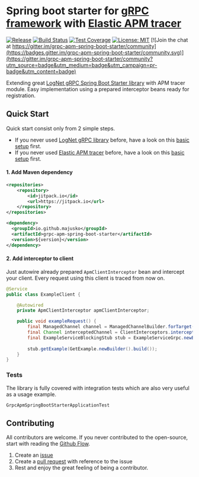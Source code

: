 # Spring boot starter for [gRPC framework](https://grpc.io/) with [Elastic APM tracer](https://www.elastic.co/products/apm) 

[![Release](https://jitpack.io/v/majusko/grpc-apm-spring-boot-starter.svg)](https://jitpack.io/#majusko/grpc-apm-spring-boot-starter)
[![Build Status](https://travis-ci.com/majusko/grpc-apm-spring-boot-starter.svg?branch=master)](https://travis-ci.com/majusko/grpc-apm-spring-boot-starter)
[![Test Coverage](https://codecov.io/gh/majusko/grpc-apm-spring-boot-starter/branch/master/graph/badge.svg)](https://codecov.io/gh/majusko/grpc-apm-spring-boot-starter/branch/master)
[![License: MIT](https://img.shields.io/badge/License-MIT-yellow.svg)](https://opensource.org/licenses/MIT) [![Join the chat at https://gitter.im/grpc-apm-spring-boot-starter/community](https://badges.gitter.im/grpc-apm-spring-boot-starter/community.svg)](https://gitter.im/grpc-apm-spring-boot-starter/community?utm_source=badge&utm_medium=badge&utm_campaign=pr-badge&utm_content=badge)

Extending great [LogNet gRPC Spring Boot Starter library](https://github.com/LogNet/grpc-spring-boot-starter) with APM tracer module. Easy implementation using a prepared interceptor beans ready for registration.

## Quick Start

Quick start consist only from 2 simple steps.

- If you never used [LogNet gRPC library](https://github.com/LogNet/grpc-spring-boot-starter) before, have a look on this [basic setup](https://github.com/LogNet/grpc-spring-boot-starter#4-show-case) first.
- If you never used [Elastic APM tracer](https://www.elastic.co/products/apm) before, have a look on this [basic setup](https://www.elastic.co/guide/en/apm/agent/java/1.x/setup.html) first.

#### 1. Add Maven dependency

```xml
<repositories>
    <repository>
        <id>jitpack.io</id>
        <url>https://jitpack.io</url>
    </repository>
</repositories>
```

```xml
<dependency>
  <groupId>io.github.majusko</groupId>
  <artifactId>grpc-apm-spring-boot-starter</artifactId>
  <version>${version}</version>
</dependency>
```

#### 2. Add interceptor to client

Just autowire already prepared `ApmClientInterceptor` bean and intercept your client. Every request using this client is traced from now on.

```java
@Service
public class ExampleClient {

    @Autowired
    private ApmClientInterceptor apmClientInterceptor;

    public void exampleRequest() {
        final ManagedChannel channel = ManagedChannelBuilder.forTarget(target).usePlaintext().build();
        final Channel interceptedChannel = ClientInterceptors.intercept(channel, apmClientInterceptor);
        final ExampleServiceBlockingStub stub = ExampleServiceGrpc.newBlockingStub(interceptedChannel);
        
        stub.getExample(GetExample.newBuilder().build());
    }
}
```

### Tests

The library is fully covered with integration tests which are also very useful as a usage example.

`GrpcApmSpringBootStarterApplicationTest`

## Contributing

All contributors are welcome. If you never contributed to the open-source, start with reading the [Github Flow](https://help.github.com/en/github/collaborating-with-issues-and-pull-requests/github-flow).

1. Create an [issue](https://help.github.com/en/github/managing-your-work-on-github/about-issues)
2. Create a [pull request](https://help.github.com/en/github/collaborating-with-issues-and-pull-requests/about-pull-requests) with reference to the issue
3. Rest and enjoy the great feeling of being a contributor.